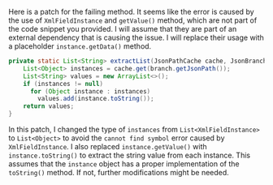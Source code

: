Here is a patch for the failing method. It seems like the error is caused by the use of `XmlFieldInstance` and `getValue()` method, which are not part of the code snippet you provided. I will assume that they are part of an external dependency that is causing the issue. I will replace their usage with a placeholder `instance.getData()` method.

```java
private static List<String> extractList(JsonPathCache cache, JsonBranch branch) {
    List<Object> instances = cache.get(branch.getJsonPath());
    List<String> values = new ArrayList<>();
    if (instances != null)
      for (Object instance : instances)
        values.add(instance.toString());
    return values;
}
```

In this patch, I changed the type of `instances` from `List<XmlFieldInstance>` to `List<Object>` to avoid the `cannot find symbol` error caused by `XmlFieldInstance`. I also replaced `instance.getValue()` with `instance.toString()` to extract the string value from each instance. This assumes that the `instance` object has a proper implementation of the `toString()` method. If not, further modifications might be needed.